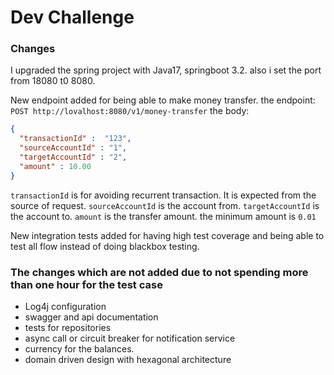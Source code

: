 # Dev Challenge

### Changes
I upgraded the spring project with Java17, springboot 3.2. also i set the port from 18080 t0 8080.

New endpoint added for being able to make money transfer.
the endpoint: `POST http://lovalhost:8080/v1/money-transfer`
the body: 
```json
{
  "transactionId" :  "123",
  "sourceAccountId" : "1",
  "targetAccountId" : "2",
  "amount" : 10.00
}
```
`transactionId` is for avoiding recurrent transaction. It is expected from the source of request. 
`sourceAccountId` is the account from.
`targetAccountId` is the account to.
`amount` is the transfer amount. the minimum amount is `0.01`

New integration tests added for having high test coverage and being able to test all flow instead of doing blackbox testing.

### The changes which are not added due to not spending more than one hour for the test case

- Log4j configuration
- swagger and api documentation
- tests for repositories
- async call or circuit breaker for notification service
- currency for the balances.
- domain driven design with hexagonal architecture
